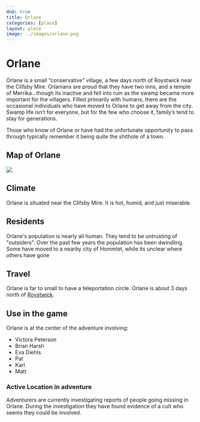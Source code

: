 ```yaml
---
dnd: true
title: Orlane
categories: [place]
layout: place
image: ../images/orlane.png
---
```


# Orlane
Orlane is a small “conservative” village, a few days north of Roystwick near the Clifsby Mire.  Orlanians are proud that they have two inns, and a temple of Merrika...though its inactive and fell into ruin as the swamp became more important for the villagers.  Filled primarily with humans, there are the occasional individuals who have moved to Orlane to get away from the city.  Swamp life isn’t for everyone, but for the few who choose it, family’s tend to stay for generations.

Those who know of Orlane or have had the unfortunate opportunity to pass through typically remember it being quite the shithole of a town.

## Map of Orlane
![](http://squaremans.com/MapAfter.gif)

## Climate
Orlane is situated near the Clifsby Mire.  It is hot, humid, and just miserable.

## Residents
Orlane's population is nearly all human.  They tend to be untrusting of "outsiders".  Over the past few years the population has been dwindling.  Some have moved to a nearby city of Hommlet, while its unclear where others have gone

## Travel
Orlane is far to small to have a teleportation circle.  Orlane is about 3 days north of [Roystwick](roystwick.md).

## Use in the game
Orlane is at the center of the adventure involving:
* Victora Peterson
* Brian Harsh
* Eva Diehls
* Pat
* Karl
* Matt

### Active Location in adventure
Adventurers are currently investigating reports of people going missing in Orlane.  During the investigation they have found evidence of a cult who seems they could be involved.
